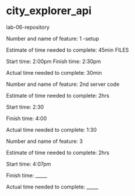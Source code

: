 # city_explorer_api
lab-06-repository


Number and name of feature: 1 -setup

Estimate of time needed to complete: 45min FILES

Start time: 2:00pm
Finish time: 2:30pm

Actual time needed to complete: 30min



Number and name of feature: 2nd server code

Estimate of time needed to complete: 2hrs

Start time: 2:30

Finish time: 4:00

Actual time needed to complete: 1:30




Number and name of feature: 3

Estimate of time needed to complete: 2hrs

Start time: 4:07pm

Finish time: _____

Actual time needed to complete: _____